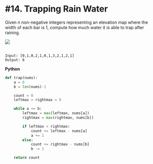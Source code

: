 # #14. Trapping Rain Water

Given n non-negative integers representing an elevation map where the width of each bar is 1, compute how much water it is able to trap after raining.

<img src="https://assets.leetcode.com/uploads/2018/10/22/rainwatertrap.png"><br><br>

```
Input: [0,1,0,2,1,0,1,3,2,1,2,1]
Output: 6
```


**Python**
```python
def trap(nums):
    a = 0
    b = len(nums)-1

    count = 0
    leftmax = rightmax = 0

    while a <= b:
        leftmax = max(leftmax, nums[a])
        rightmax = max(rightmax, nums[b])

        if leftmax < rightmax:
            count += leftmax - nums[a]
            a += 1
        else:
            count += rightmax - nums[b]
            b -= 1

    return count
```
